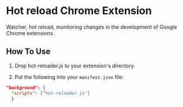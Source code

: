 # Hot reload Chrome Extension
Watcher, hot reload, monitoring changes in the development of Google Chrome extensions.

## How To Use

1. Drop hot-reloader.js to your extension's directory.

2. Put the following into your `manifest.json` file:

```json
"background": { 
  "scripts": ["hot-reloader.js"] 
  }
```